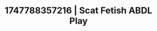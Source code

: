 ---
categories:
- Pussy eating
- Curvy goddess
- Satin sheets
- Intimate reveal
- Dark fantasy erotica
image: /assets/images/1747788357216.jpg
layout: post
seo:
  description: Featured content with high-quality ABDL Play, Scat Fetish. HD images
    available.
  keywords: ABDL Play, Scat Fetish
  og_image: /assets/images/1747788357216.jpg
  schema_type: VisualArtwork
tags:
- ABDL Play
- '#1747788357216'
- Scat Fetish
title: 1747788357216 | Scat Fetish ABDL Play
---